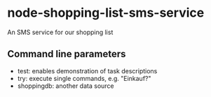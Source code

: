 node-shopping-list-sms-service
==============================

An SMS service for our shopping list

Command line parameters
------------------------------

- test: enables demonstration of task descriptions
- try: execute single commands, e.g. "Einkauf?"
- shoppingdb: another data source